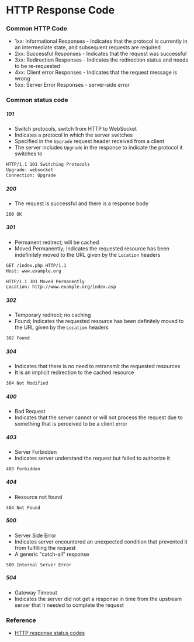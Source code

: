 # HTTP Response Code

### Common HTTP Code

- 1xx: Informational Responses - Indicates that the protocol is currently in an intermediate state, and subsequent requests are required
- 2xx: Successful Responses - Indicates that the request was successful
- 3xx: Redirection Responses - Indicates the redirection status and needs to be re-requested
- 4xx: Client error Responses - Indicates that the request message is wrong
- 5xx: Server Error Responses - server-side error

### Common status code

##### 101 
- Switch protocols, switch from HTTP to WebSocket
- Indicates a protocol in which the server switches
- Specified in the `Upgrade` request header received from a client
- The server includes `Upgrade` in the response to indicate the protocol it switches to

```sh
HTTP/1.1 101 Switching Protocols
Upgrade: websocket
Connection: Upgrade
```

##### 200 
- The request is successful and there is a response body

```sh
200 OK
```

##### 301 
- Permanent redirect; will be cached
- Moved Permanently; Indicates the requested resource has been indefinitely moved to the URL given by the `Location` headers

```sh
GET /index.php HTTP/1.1
Host: www.example.org

HTTP/1.1 301 Moved Permanently
Location: http://www.example.org/index.asp
```

##### 302
- Temporary redirect; no caching
- Found; Indicates the requested resource has been definitely moved to the URL given by the `Location` headers

```sh
302 Found
```

##### 304
- Indicates that there is no need to retransmit the requested resources
- It is an implicit redirection to the cached resource

```sh
304 Not Modified
```

##### 400 
- Bad Request
- Indicates that the server cannot or will not process the request due to something that is perceived to be a client error

##### 403
- Server Forbidden
- Indicates server understand the request but failed to authorize it

```sh
403 Forbidden
```

##### 404
- Resource not found

```
404 Not Found
```

##### 500
- Server Side Error
- Indicates server encountered an unexpected condition that prevented it from fulfilling the request
- A generic "catch-all" response

```
500 Internal Server Error
```

##### 504
- Gateway Timeout
- Indicates the server did not get a response in time from the upstream server that it needed to complete the request


### Reference

- [HTTP response status codes](https://developer.mozilla.org/en-US/docs/Web/HTTP/Status)
